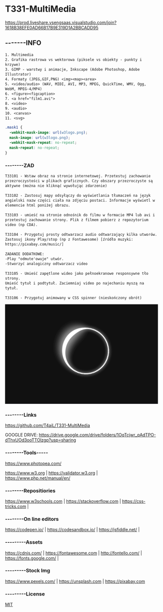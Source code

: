 # T331-MultiMedia

https://prod.liveshare.vsengsaas.visualstudio.com/join?1618B38EFE0AD66B17B9E319D1A2BBCADD95

## -------INFO
```
1. Multimedia
2. Grafika rastrowa vs wektorowa (piksele vs obiekty - punkty i krzywe)
3. GIMP - warstwy i animacje, Inkscape (Adobe Photoshop, Adobe Illustrator)
4. Formaty (JPEG,GIF,PNG) <img><map><area>
5. <video/audio> (WAV, MIDI, AVI, MP3, MPEG, QuickTime, WMV, Ogg, WebM, MPEG-4/MP4)
6. <figure><figcaption>
7. <a href="film1.avi">
8. <video>
9. <audio>
10. <canvas>
11. <svg>
```

```css
.mask1 {
  -webkit-mask-image: url(w3logo.png);
  mask-image: url(w3logo.png);
  -webkit-mask-repeat: no-repeat;
  mask-repeat: no-repeat;
}
```


### --------ZAD
```
T33101 - Wstaw obraz na stronie internetowej. Przetestuj zachowanie przezroczystości w plikach graficznych. Czy obszary przezroczyste są aktywne (można nie kliknąć wywołując zdarzenie)

T33102 - Zastosuj mapy odsyłączy do wyświetlania tłumaczeń na język angielski nazw części ciała na zdjęciu postaci. Informacje wyświetl w elemencie html poniżej obrazu.

T33103 - umieść na stronie odnośnik do filmu w formacie MP4 lub avi i przetestuj zachowanie strony. Plik z filmem pobierz z repozytorium video (np CDA).

T33104 - Przygotuj prosty odtwarzacz audio odtwarzający kilka utworów. Zastosuj ikony Play/stop (np z Fontawesome) [źródło muzyki: https://pixabay.com/music/]

ZADANIE DODATKOWE:
-Play "odmute'owuje" utwór.
-Stworzyć analogiczny odtwarzacz video

T33105 - Umieść zapętlone wideo jako pełnoekranowe responsywne tło strony.
Umieść tytuł i podtytuł. Zaciemniaj video po najechaniu myszą na tytuł. 

T33106 - Przygotuj animowany w CSS spinner (nieskończony obrót)
```

![Spinner](spinnerGlow.PNG)

### --------Links
https://github.com/T4aiL/T331-MultiMedia

GOOGLE DRIVE: https://drive.google.com/drive/folders/1OqTcjwr_qAdTPO-dThxUOd3ooTTOlzgp?usp=sharing

### --------Tools-----
https://www.photopea.com/


https://www.w3.org | https://validator.w3.org | https://www.php.net/manual/en/
### --------Repositiories
https://www.w3schools.com | https://stackoverflow.com | https://css-tricks.com |
### --------On line editors
https://codepen.io/ | https://codesandbox.io/ | https://jsfiddle.net/ |
### ---------Assets
https://cdnjs.com/ | https://fontawesome.com | http://fontello.com/ | https://fonts.google.com/ |
### ---------Stock Img
https://www.pexels.com/ | https://unsplash.com | https://pixabay.com
### ---------License
[MIT](https://choosealicense.com/licenses/mit/)
